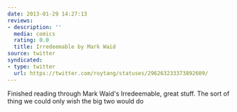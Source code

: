 ```yaml
---
date: 2013-01-29 14:27:13
reviews:
- description: ''
  media: comics
  rating: 0.0
  title: Irredeemable by Mark Waid
source: twitter
syndicated:
- type: twitter
  url: https://twitter.com/roytang/statuses/296263233373892609/
---
```


Finished reading through Mark Waid's Irredeemable, great stuff. The sort of thing we could only wish the big two would do